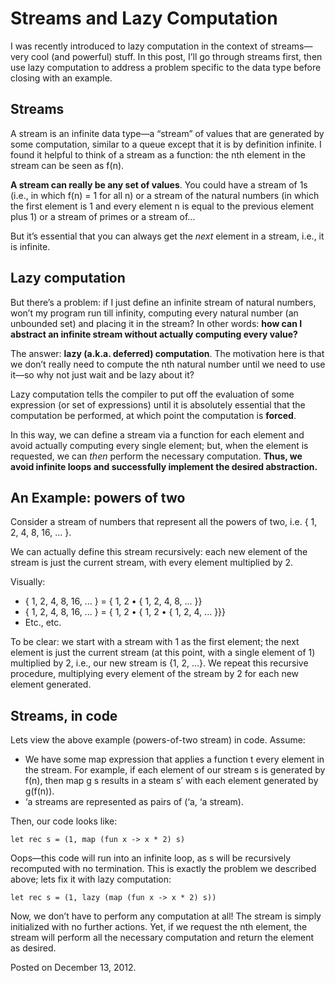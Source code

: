 # Streams and Lazy Computation

I was recently introduced to lazy computation in the context of streams—very cool (and powerful) stuff. In this post, I&#8217;ll go through streams first, then use lazy computation to address a problem specific to the data type before closing with an example.

## Streams

A stream is an infinite data type—a “stream” of values that are generated by some computation, similar to a queue except that it is by definition infinite. I found it helpful to think of a stream as a function: the nth element in the stream can be seen as f(n).

**A stream can really be any set of values**. You could have a stream of 1s (i.e., in which f(n) = 1 for all n) or a stream of the natural numbers (in which the first element is 1 and every element n is equal to the previous element plus 1) or a stream of primes or a stream of…

But it’s essential that you can always get the _next_ element in a stream, i.e., it is infinite.

## Lazy computation

But there’s a problem: if I just define an infinite stream of natural numbers, won’t my program run till infinity, computing every natural number (an unbounded set) and placing it in the stream? In other words: **how can I abstract an infinite stream without actually computing every value?**

The answer: **lazy (a.k.a. deferred) computation**. The motivation here is that we don’t really need to compute the nth natural number until we need to use it—so why not just wait and be lazy about it?

Lazy computation tells the compiler to put off the evaluation of some expression (or set of expressions) until it is absolutely essential that the computation be performed, at which point the computation is **forced**.

In this way, we can define a stream via a function for each element and avoid actually computing every single element; but, when the element is requested, we can _then_ perform the necessary computation. **Thus, we avoid infinite loops and successfully implement the desired abstraction.**

## An Example: powers of two

Consider a stream of numbers that represent all the powers of two, i.e. { 1, 2, 4, 8, 16, ... }.

We can actually define this stream recursively: each new element of the stream is just the current stream, with every element multiplied by 2.

Visually:

*   { 1, 2, 4, 8, 16, ... } = { 1, 2 • { 1, 2, 4, 8, ... }}
*   { 1, 2, 4, 8, 16, ... } = { 1, 2 • { 1, 2 • { 1, 2, 4, ... }}}
*   Etc., etc.

To be clear: we start with a stream with 1 as the first element; the next element is just the current stream (at this point, with a single element of 1) multiplied by 2, i.e., our new stream is {1, 2, ...}. We repeat this recursive procedure, multiplying every element of the stream by 2 for each new element generated.

## Streams, in code

Lets view the above example (powers-of-two stream) in code. Assume:

*   We have some map expression that applies a function t every element in the stream. For example, if each element of our stream s is generated by f(n), then map g s results in a steam s’ with each element generated by g(f(n)).
*   ‘a streams are represented as pairs of (‘a, ‘a stream).

Then, our code looks like:

    let rec s = (1, map (fun x -> x * 2) s)

Oops—this code will run into an infinite loop, as s will be recursively recomputed with no termination. This is exactly the problem we described above; lets fix it with lazy computation:

    let rec s = (1, lazy (map (fun x -> x * 2) s))

Now, we don’t have to perform any computation at all! The stream is simply initialized with no further actions. Yet, if we request the nth element, the stream will perform all the necessary computation and return the element as desired.

<p class="date">Posted on December 13, 2012.<p>